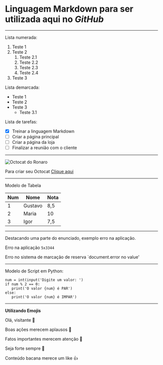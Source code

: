 # Linguagem **Markdown** para ser utilizada aqui no *GitHub*

---

Lista numerada:

1. Teste 1
2. Teste 2
   1. Teste 2.1
   2. Teste 2.2
   5. Teste 2.3
   99. Teste 2.4
3. Teste 3

Lista demarcada:
* Teste 1
* Teste 2
* Teste 3
   * Teste 3.1


Lista de tarefas:
- [x] Treinar a linguagem Markdown
- [ ] Criar a página principal
- [ ] Criar a página da loja
- [ ] Finalizar a reunião com o cliente

---

![Octocat do Ronaro](https://user-images.githubusercontent.com/108550778/179031113-dce89883-d9bc-45dc-816a-fda73a9386e5.jpg)

Para criar seu Octocat [Clique aqui](https://myoctocat.com/)

---

Modelo de Tabela

Num | Nome | Nota
---|---|---
1 | Gustavo | 8,5
2 | Maria | 10
3 | Igor | 7,5

---

Destacando uma parte do enunciado, exemplo erro na aplicação.

Erro na aplicação ```5x3344```

Erro no sistema de marcação de reserva `document.error no value'

---

Modelo de Script em Python:
```
num = int(input('Digite um valor: ')
if num % 2 == 0:
   print('O valor {num} é PAR')
else:
   print('O valor {num} é IMPAR')
```

---

**Utilizando Emojis**

Olá, visitante 🤝

Boas ações merecem aplausos :clap: 

Fatos importantes merecem atenção :eyes: 

Seja forte sempre :muscle: 

Conteúdo bacana merece um like :+1: 

